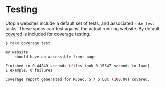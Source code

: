 # Testing

Utopia websites include a default set of tests, and associated `rake test` tasks. These specs can test against the actual running website. By default, [covered](https://github.com/socketry/covered) is included for coverage testing.

```bash
$ rake coverage test

my website
	should have an accessible front page

Finished in 0.44849 seconds (files took 0.15547 seconds to load)
1 example, 0 failures

Coverage report generated for RSpec. 5 / 5 LOC (100.0%) covered.
```